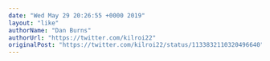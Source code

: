 ```yaml
---
date: "Wed May 29 20:26:55 +0000 2019"
layout: "like"
authorName: "Dan Burns"
authorUrl: "https://twitter.com/kilroi22"
originalPost: "https://twitter.com/kilroi22/status/1133832110320496640"
---
```

